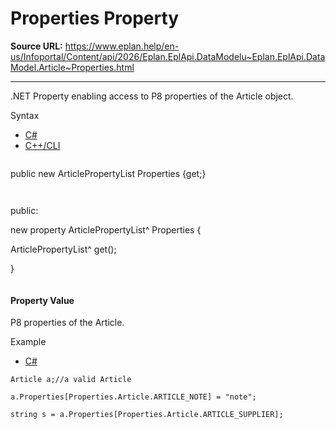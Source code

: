 # Properties Property

**Source URL:** https://www.eplan.help/en-us/Infoportal/Content/api/2026/Eplan.EplApi.DataModelu~Eplan.EplApi.DataModel.Article~Properties.html

---

.NET Property enabling access to P8 properties of the Article object.

Syntax

- [C#](#i-syntax-CS)
- [C++/CLI](#i-syntax-CPP2005)

```
```
public new ArticlePropertyList Properties {get;}
```
```

```
```
public:

new property ArticlePropertyList^ Properties {

   ArticlePropertyList^ get();

}
```
```

#### Property Value

P8 properties of the Article.

Example

- [C#](#i-tab-content-3f7d186e-35bb-44df-a720-8daef22d646c)

```
Article a;//a valid Article

a.Properties[Properties.Article.ARTICLE_NOTE] = "note";

string s = a.Properties[Properties.Article.ARTICLE_SUPPLIER];
```

